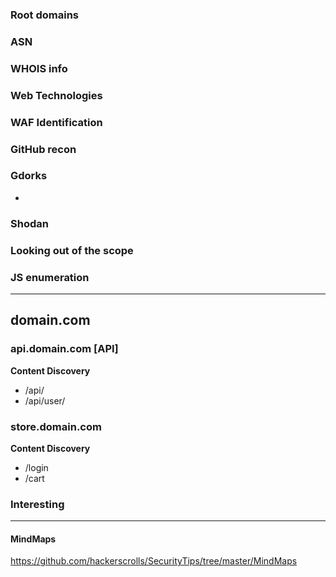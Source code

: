 ### Root domains

### ASN

### WHOIS info

### Web Technologies

### WAF Identification

### GitHub recon

### Gdorks
- 

### Shodan

### Looking out of the scope


### JS enumeration

---
## domain.com
### api.domain.com [API]
__Content Discovery__
- /api/
- /api/user/

### store.domain.com
__Content Discovery__
- /login
- /cart

### Interesting

---
#### MindMaps
https://github.com/hackerscrolls/SecurityTips/tree/master/MindMaps
